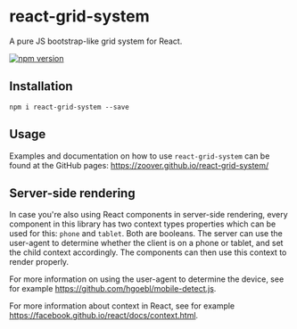 # react-grid-system
A pure JS bootstrap-like grid system for React.

[![npm version](https://badge.fury.io/js/react-grid-system.svg)](https://badge.fury.io/js/react-grid-system)

## Installation

```
npm i react-grid-system --save
```

## Usage

Examples and documentation on how to use `react-grid-system` can be found at the GitHub pages:
https://zoover.github.io/react-grid-system/

## Server-side rendering

In case you're also using React components in server-side rendering, every component in this library has two context types properties which can be used for this:
`phone` and `tablet`. Both are booleans. The server can use the user-agent to determine whether the client is on a phone or tablet, and set the child context accordingly. The components can then use this context to render properly.

For more information on using the user-agent to determine the device, see for example https://github.com/hgoebl/mobile-detect.js.

For more information about context in React, see for example https://facebook.github.io/react/docs/context.html.
